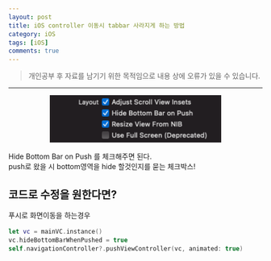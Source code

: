 ```yaml
---
layout: post
title: iOS controller 이동시 tabbar 사라지게 하는 방법
category: iOS
tags: [iOS]
comments: true
---
```


> 개인공부 후 자료를 남기기 위한 목적임으로 내용 상에 오류가 있을 수 있습니다.    

<hr>

<center>
<figure>
<img src="/assets/post-img/iOS/iOS3/33.png" alt="" width="80%">
</figure>
</center>

Hide Bottom Bar on Push 를 체크해주면 된다.<br>
push로 왔을 시 bottom영역을 hide 할것인지를 묻는 체크박스!

## 코드로 수정을 원한다면?

푸시로 화면이동을 하는경우

```swift 
let vc = mainVC.instance()
vc.hideBottomBarWhenPushed = true
self.navigationController?.pushViewController(vc, animated: true)
```
